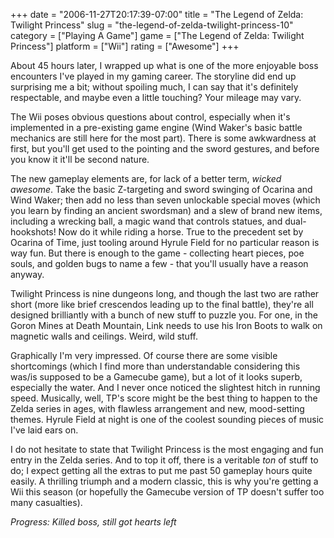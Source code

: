 +++
date = "2006-11-27T20:17:39-07:00"
title = "The Legend of Zelda: Twilight Princess"
slug = "the-legend-of-zelda-twilight-princess-10"
category = ["Playing A Game"]
game = ["The Legend of Zelda: Twilight Princess"]
platform = ["Wii"]
rating = ["Awesome"]
+++

About 45 hours later, I wrapped up what is one of the more enjoyable boss encounters I've played in my gaming career.  The storyline did end up surprising me a bit; without spoiling much, I can say that it's definitely respectable, and maybe even a little touching?  Your mileage may vary.

The Wii poses obvious questions about control, especially when it's implemented in a pre-existing game engine (Wind Waker's basic battle mechanics are still here for the most part).  There is some awkwardness at first, but you'll get used to the pointing and the sword gestures, and before you know it it'll be second nature.

The new gameplay elements are, for lack of a better term, <i>wicked awesome</i>.  Take the basic Z-targeting and sword swinging of Ocarina and Wind Waker; then add no less than seven unlockable special moves (which you learn by finding an ancient swordsman) and a slew of brand new items, including a wrecking ball, a magic wand that controls statues, and dual-hookshots!  Now do it while riding a horse.  True to the precedent set by Ocarina of Time, just tooling around Hyrule Field for no particular reason is way fun.  But there is enough to the game - collecting heart pieces, poe souls, and golden bugs to name a few - that you'll usually have a reason anyway.

Twilight Princess is nine dungeons long, and though the last two are rather short (more like brief crescendos leading up to the final battle), they're all designed brilliantly with a bunch of new stuff to puzzle you.  For one, in the Goron Mines at Death Mountain, Link needs to use his Iron Boots to walk on magnetic walls and ceilings.  Weird, wild stuff.

Graphically I'm very impressed.  Of course there are some visible shortcomings (which I find more than understandable considering this was/is supposed to be a Gamecube game), but a lot of it looks superb, especially the water.  And I never once noticed the slightest hitch in running speed.  Musically, well, TP's score might be the best thing to happen to the Zelda series in ages, with flawless arrangement and new, mood-setting themes.  Hyrule Field at night is one of the coolest sounding pieces of music I've laid ears on.

I do not hesitate to state that Twilight Princess is the most engaging and fun entry in the Zelda series.  And to top it off, there is a veritable <i>ton</i> of stuff to do; I expect getting all the extras to put me past 50 gameplay hours quite easily.  A thrilling triumph and a modern classic, this is why you're getting a Wii this season (or hopefully the Gamecube version of TP doesn't suffer too many casualties).

<i>Progress: Killed boss, still got hearts left</i>